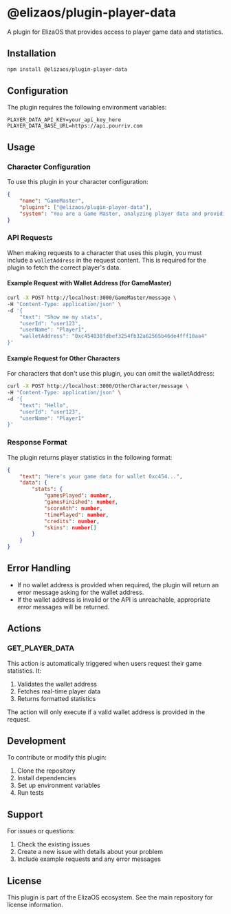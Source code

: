 # @elizaos/plugin-player-data

A plugin for ElizaOS that provides access to player game data and statistics.

## Installation

```bash
npm install @elizaos/plugin-player-data
```

## Configuration

The plugin requires the following environment variables:

```env
PLAYER_DATA_API_KEY=your_api_key_here
PLAYER_DATA_BASE_URL=https://api.pourriv.com
```

## Usage

### Character Configuration

To use this plugin in your character configuration:

```json
{
    "name": "GameMaster",
    "plugins": ["@elizaos/plugin-player-data"],
    "system": "You are a Game Master, analyzing player data and providing coaching."
}
```

### API Requests

When making requests to a character that uses this plugin, you must include a `walletAddress` in the request content. This is required for the plugin to fetch the correct player's data.

#### Example Request with Wallet Address (for GameMaster)

```bash
curl -X POST http://localhost:3000/GameMaster/message \
-H "Content-Type: application/json" \
-d '{
    "text": "Show me my stats",
    "userId": "user123",
    "userName": "Player1",
    "walletAddress": "0xc454038fdbef3254fb32a62565b46de4fff10aa4"
}'
```

#### Example Request for Other Characters

For characters that don't use this plugin, you can omit the walletAddress:

```bash
curl -X POST http://localhost:3000/OtherCharacter/message \
-H "Content-Type: application/json" \
-d '{
    "text": "Hello",
    "userId": "user123",
    "userName": "Player1"
}'
```

### Response Format

The plugin returns player statistics in the following format:

```json
{
    "text": "Here's your game data for wallet 0xc454...",
    "data": {
        "stats": {
            "gamesPlayed": number,
            "gamesFinished": number,
            "scoreAth": number,
            "timePlayed": number,
            "credits": number,
            "skins": number[]
        }
    }
}
```

## Error Handling

- If no wallet address is provided when required, the plugin will return an error message asking for the wallet address.
- If the wallet address is invalid or the API is unreachable, appropriate error messages will be returned.

## Actions

### GET_PLAYER_DATA

This action is automatically triggered when users request their game statistics. It:
1. Validates the wallet address
2. Fetches real-time player data
3. Returns formatted statistics

The action will only execute if a valid wallet address is provided in the request.

## Development

To contribute or modify this plugin:

1. Clone the repository
2. Install dependencies
3. Set up environment variables
4. Run tests

## Support

For issues or questions:
1. Check the existing issues
2. Create a new issue with details about your problem
3. Include example requests and any error messages

## License

This plugin is part of the ElizaOS ecosystem. See the main repository for license information. 